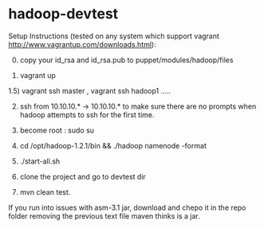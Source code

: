 hadoop-devtest
==============

Setup Instructions (tested on any system which support vagrant http://www.vagrantup.com/downloads.html):


0) copy your id_rsa and id_rsa.pub to puppet/modules/hadoop/files

1) vagrant up

1.5) vagrant ssh master , vagrant ssh hadoop1 .....

2) ssh from 10.10.10.* -> 10.10.10.* to make sure there are no prompts when hadoop attempts to ssh for the first time.

3) become root : sudo su

4) cd /opt/hadoop-1.2.1/bin && ./hadoop namenode -format 

5) ./start-all.sh

6) clone the project and go to devtest dir

7) mvn clean test. 

If you run into issues with asm-3.1 jar, download and chepo it in the repo folder removing the previous text file maven thinks is a jar. 
